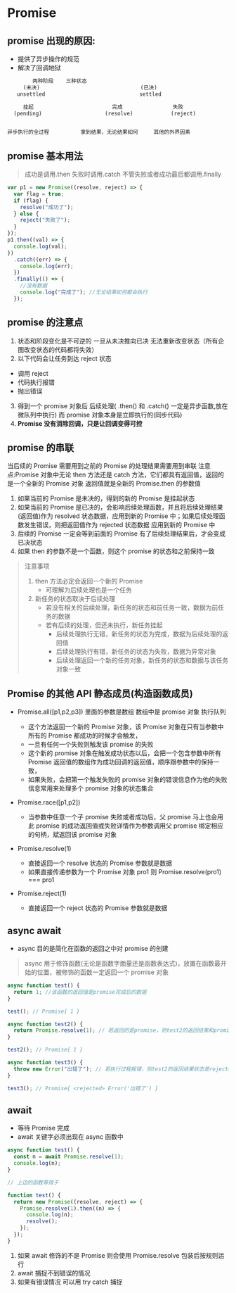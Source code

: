 # Promise

## promise 出现的原因:

- 提供了异步操作的规范
- 解决了回调地狱

```js
        两种阶段    三种状态
     (未决)                                (已决)
   unsettled                              settled

     挂起                         完成                失败
  (pending)                    (resolve)            (reject)


异步执行的全过程          拿到结果，无论结果如何     其他的外界因素
```

## promise 基本用法

> 成功是调用.then 失败时调用.catch 不管失败或者成功最后都调用.finally

```js
var p1 = new Promise((resolve, reject) => {
  var flag = true;
  if (flag) {
    resolve("成功了");
  } else {
    reject("失败了");
  }
});
p1.then((val) => {
  console.log(val);
})
  .catch((err) => {
    console.log(err);
  })
  .finally(() => {
    //没有数据
    console.log("完成了"); //无论结果如何都会执行
  });
```

## promise 的注意点

1. 状态和阶段变化是不可逆的 一旦从未决推向已决 无法重新改变状态（所有企图改变状态的代码都将失效）
2. 以下代码会让任务到达 reject 状态

- 调用 reject
- 代码执行报错
- 抛出错误

3. 得到一个 promise 对象后 后续处理( .then() 和 .catch() 一定是异步函数,放在微队列中执行) 而 promise 对象本身是立即执行的(同步代码)
4. **Promise 没有消除回调，只是让回调变得可控**

## promise 的串联

当后续的 Promise 需要用到之前的 Promise 的处理结果需要用到串联
注意点:Promise 对象中无论 then 方法还是 catch 方法，它们都具有返回值，返回的是一个全新的 Promise 对象 返回值就是全新的 Promise.then 的参数值

1. 如果当前的 Promise 是未决的，得到的新的 Promise 是挂起状态
2. 如果当前的 Promise 是已决的，会影响后续处理函数，并且将后续处理结果(返回值)作为 resolved 状态数据，应用到新的 Promise 中；如果后续处理函数发生错误，则把返回值作为 rejected 状态数据 应用到新的 Promise 中
3. 后续的 Promise 一定会等到前面的 Promise 有了后续处理结果后，才会变成已决状态
4. 如果 then 的参数不是一个函数，则这个 promise 的状态和之前保持一致

> 注意事项
>
> 1. then 方法必定会返回一个新的 Promise
>    - 可理解为后续处理也是一个任务
> 2. 新任务的状态取决于后续处理
>    - 若没有相关的后续处理，新任务的状态和前任务一致，数据为前任务的数据
>    - 若有后续的处理，但还未执行，新任务挂起
>      - 后续处理执行无错，新任务的状态为完成，数据为后续处理的返回值
>      - 后续处理执行有错，新任务的状态为失败，数据为异常对象
>      - 后续处理返回一个新的任务对象，新任务的状态和数据与该任务对象一致

## Promise 的其他 API 静态成员(构造函数成员)

- Promise.all([p1,p2,p3]) 里面的参数是数组 数组中是 promise 对象 执行队列

  - 这个方法返回一个新的 Promise 对象，该 Promise 对象在只有当参数中所有的 Promise 都成功的时候才会触发，
  - 一旦有任何一个失败则触发该 promise 的失败
  - 这个新的 promise 对象在触发成功状态以后，会把一个包含参数中所有 Promise 返回值的数组作为成功回调的返回值，顺序跟参数中的保持一致，
  - 如果失败，会把第一个触发失败的 promise 对象的错误信息作为他的失败信息常用来处理多个 promise 对象的状态集合

- Promise.race([p1,p2])

  - 当参数中任意一个子 promise 失败或者成功后，父 promise 马上也会用此 promise 的成功返回值或失败详情作为参数调用父 promise 绑定相应的句柄，斌返回该 promise 对象

- Promise.resolve(1)

  - 直接返回一个 resolve 状态的 Promise 参数就是数据
  - 如果直接传递参数为一个 Promise 对象 pro1 则 Promise.resolve(pro1) === pro1

- Promise.reject(1)
  - 直接返回一个 reject 状态的 Promise 参数就是数据

## async await

- async 目的是简化在函数的返回之中对 promise 的创建

> async 用于修饰函数(无论是函数字面量还是函数表达式)，放置在函数最开始的位置，被修饰的函数一定返回一个 promise 对象

```js
async function test() {
  return 1; //该函数的返回值是promise完成后的数据
}

test(); // Promise{ 1 }

async function test2() {
  return Promise.resolve(1); // 若返回的是promise，则test2的返回结果和promise状态保持一致
}

test2(); // Promise{ 1 }

async function test3() {
  throw new Error("出错了"); // 若执行过程报错，则test2的返回结果状态是rejected
}

test3(); // Promise{ <rejected> Error('出错了') }
```

## await

- 等待 Promise 完成
- await 关键字必须出现在 async 函数中

```js
async function test() {
  const n = await Promise.resolve(1);
  console.log(n);
}

// 上边的函数等效于

function test() {
  return new Promise((resolve, reject) => {
    Promise.resolve(1).then((n) => {
      console.log(n);
      resolve();
    });
  });
}
```

1. 如果 await 修饰的不是 Promise 则会使用 Promise.resolve 包装后按规则运行
2. await 捕捉不到错误的情况
3. 如果有错误情况 可以用 try catch 捕捉
